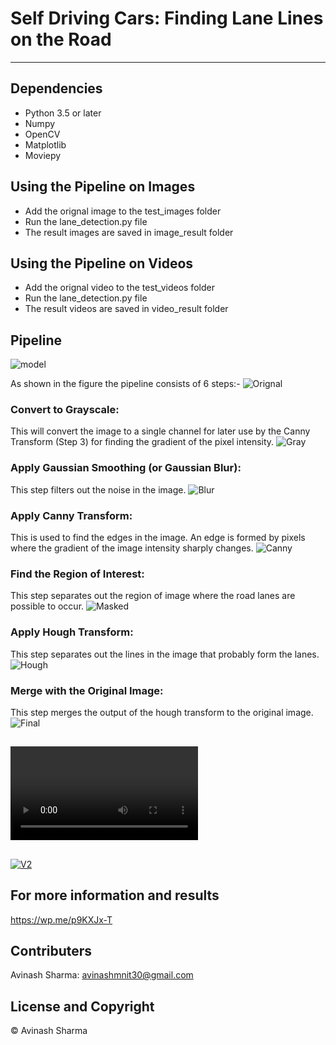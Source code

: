 # Self Driving Cars: Finding Lane Lines on the Road

---

## Dependencies
* Python 3.5 or later
* Numpy
* OpenCV
* Matplotlib
* Moviepy

## Using the Pipeline on Images
* Add the orignal image to the test_images folder 
* Run the lane_detection.py file 
* The result images are saved in image_result folder

## Using the Pipeline on Videos
* Add the orignal video to the test_videos folder
* Run the lane_detection.py file
* The result videos are saved in video_result folder


## Pipeline
![model](./Pipeline/pipeline_v2jpeg1.jpeg)

As shown in the figure the pipeline consists of 6 steps:-
![Orignal](./test_images/solidWhiteRight.jpg)
### Convert to Grayscale: 
This will convert the image to a single channel for later use by the Canny Transform (Step 3) for finding the gradient of the pixel intensity.
![Gray](./image_result/2_gray_solidWhiteCurve.jpg)
### Apply Gaussian Smoothing (or Gaussian Blur): 
This step filters out the noise in the image.
![Blur](./image_result/3_blur_solidWhiteCurve.jpg)
### Apply Canny Transform: 
This is used to find the edges in the image. An edge is formed by pixels where the gradient of the image intensity sharply changes.
![Canny](./image_result/4_canny_solidWhiteCurve.jpg)
### Find the Region of Interest: 
This step separates out the region of image where the road lanes are possible to occur.
![Masked](./image_result/5_masked_solidWhiteCurve.jpg)
### Apply Hough Transform: 
This step separates out the lines in the image that probably form the lanes.
![Hough](./image_result/6_hough_solidWhiteCurve.jpg)
### Merge with the Original Image: 
This step merges the output of the hough transform to the original image.
![Final](./image_result/7_final_solidWhiteCurve.jpg)

##
![V1](./video_result/final_solidWhiteRight.mp4)

##
[![V2](./test_images/solidWhiteRight.jpg)](./video_result/final_solidWhiteRight.mp4)


## For more information and results
https://wp.me/p9KXJx-T

## Contributers
Avinash Sharma: avinashmnit30@gmail.com

## License and Copyright
© Avinash Sharma


